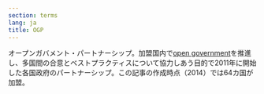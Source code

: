 ```yaml
---
section: terms
lang: ja
title: OGP
---
```


オープンガバメント・パートナーシップ。加盟国内で[open government](/glossary/ja/terms/open-government/)を推進し、多国間の合意とベストプラクティスについて協力しあう目的で2011年に開始した各国政府のパートナーシップ。この記事の作成時点（2014）では64カ国が加盟。
